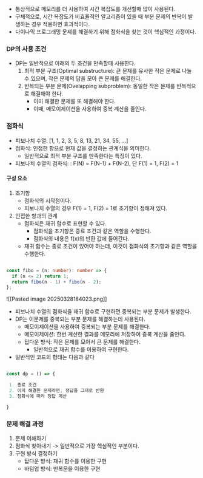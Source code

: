 - 통상적으로 메모리를 더 사용하여 시간 복잡도를 개선할때 많이 사용된다.
- 구체적으로, 시간 복잡도가 비효율적인 알고리즘이 있을 때 부분 문제의 반복이 발생하는 경우 적용하면 효과적이다.
- 다이나믹 프로그래밍 문제를 해결하기 위해 점화식을 찾는 것이 핵심적인 과정이다.

### DP의 사용 조건

- DP는 일반적으로 아래의 두 조건을 만족할때 사용한다.
	1. 최적 부분 구조(Optimal substructure): 큰 문제를 유사한 작은 문제로 나눌 수 있으며, 작은 문제의 답을 모아 큰 문제를 해결한다.
	2. 반복되는 부분 문제(Ovelapping subproblem): 동일한 작은 문제를 반복적으로 해결해야 한다.
		- 이미 해결한 문제를 또 해결해야 한다.
		- 이때, 메모이제이션을 사용하여 중복 계산을 줄인다.
### 점화식

- 피보나치 수열: [1, 1, 2, 3, 5, 8, 13, 21, 34, 55, ...]
- 점화식: 인접한 항으로 현재 값을 결정하는 관계식을 의미한다.
	- 일반적으로 최적 부분 구조를 만족한다는 특징이 있다.
- 피보나치 수열의 점화식: : F(N) = F(N-1) + F(N-2), 단 F(1) = 1, F(2) = 1

#### 구성 요소

1. 초기항
	- 점화식의 시작점이다.
	- 피보나치 수열의 경우 F(1) = 1, F(2) = 1로 초기항이 정해져 있다.
2. 인접한 항과의 관계
	- 점화식은 재귀 함수로 표현할 수 있다.
		- 점화식을 초기항은 종료 조건과 같은 역할을 수행한다.
		- 점화식의 내용은 f(x)의 반환 값에 들어간다.
	- 재귀 함수는 종료 조건이 있어야 하는데, 이것이 점화식의 초기항과 같은 역할을 수행한다.

```ts

const fibo = (n: number): number => {
  if (n <= 2) return 1;
  return fibo(n - 1) + fibo(n - 2);
};

```

![[Pasted image 20250328184023.png]]

- 피보나치 수열의 점화식을 재귀 함수로 구현하면 중복되는 부분 문제가 발생한다.
- DP는 이문제를 중복되는 부분 문제를 해결하는데 사용된다.
	- 메모이제이션을 사용하여 중복되는 부분 문제를 해결한다.
	- 메모이제이션: 한번 계산한 결과를 메모리에 저장하여 중복 계산을 줄인다.
	- 탑다운 방식: 작은 문제를 모아서 큰 문제를 해결한다.
		- 일반적으로 재귀 함수를 이용하여 구현한다.
- 일반적인 코드의 형태는 다음과 같다

```ts

const dp = () => {

 1. 종료 조건
 2. 이미 해결한 문제라면, 정답을 그대로 반환
 3. 점화식에 따라 정답 계산

}
```

### 문제 해결 과정

1. 문제 이해하기
2. 점화식 찾아내기 -> 일반적으로 가장 핵심적인 부분이다.
3. 구현 방식 결정하기
	- 탑다운 방식: 재귀 함수를 이용한 구현
	- 바텀업 방식: 반복문을 이용한 구현